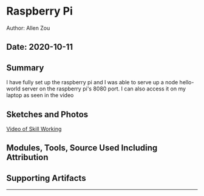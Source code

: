#  Raspberry Pi

Author: Allen Zou

Date: 2020-10-11
-----

## Summary
I have fully set up the raspberry pi and I was able to serve up a node hello-world server on the raspberry pi's 8080 port. I can also access it on my laptop as seen in the video

## Sketches and Photos
[Video of Skill Working](https://drive.google.com/file/d/12BmYMeli33iD7ae5TYibYJssw97dIEDY/preview)

## Modules, Tools, Source Used Including Attribution


## Supporting Artifacts


-----
